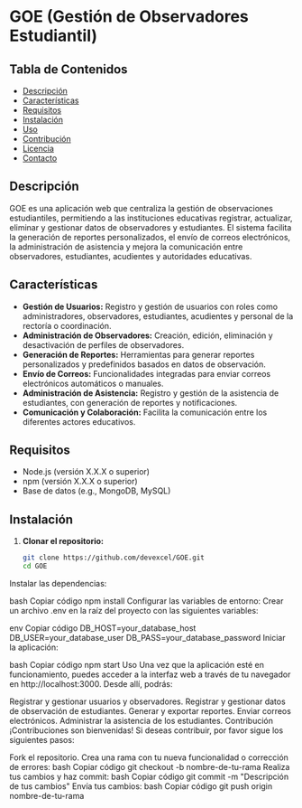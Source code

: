 # GOE (Gestión de Observadores Estudiantil)



## Tabla de Contenidos

- [Descripción](#descripción)
- [Características](#características)
- [Requisitos](#requisitos)
- [Instalación](#instalación)
- [Uso](#uso)
- [Contribución](#contribución)
- [Licencia](#licencia)
- [Contacto](#contacto)

## Descripción

GOE es una aplicación web que centraliza la gestión de observaciones estudiantiles, permitiendo a las instituciones educativas registrar, actualizar, eliminar y gestionar datos de observadores y estudiantes. El sistema facilita la generación de reportes personalizados, el envío de correos electrónicos, la administración de asistencia y mejora la comunicación entre observadores, estudiantes, acudientes y autoridades educativas.

## Características

- **Gestión de Usuarios:** Registro y gestión de usuarios con roles como administradores, observadores, estudiantes, acudientes y personal de la rectoría o coordinación.
- **Administración de Observadores:** Creación, edición, eliminación y desactivación de perfiles de observadores.
- **Generación de Reportes:** Herramientas para generar reportes personalizados y predefinidos basados en datos de observación.
- **Envío de Correos:** Funcionalidades integradas para enviar correos electrónicos automáticos o manuales.
- **Administración de Asistencia:** Registro y gestión de la asistencia de estudiantes, con generación de reportes y notificaciones.
- **Comunicación y Colaboración:** Facilita la comunicación entre los diferentes actores educativos.

## Requisitos

- Node.js (versión X.X.X o superior)
- npm (versión X.X.X o superior)
- Base de datos (e.g., MongoDB, MySQL)

## Instalación

1. **Clonar el repositorio:**
   ```bash
   git clone https://github.com/devexcel/GOE.git
   cd GOE
Instalar las dependencias:

bash
Copiar código
npm install
Configurar las variables de entorno:
Crear un archivo .env en la raíz del proyecto con las siguientes variables:

env
Copiar código
DB_HOST=your_database_host
DB_USER=your_database_user
DB_PASS=your_database_password
Iniciar la aplicación:

bash
Copiar código
npm start
Uso
Una vez que la aplicación esté en funcionamiento, puedes acceder a la interfaz web a través de tu navegador en http://localhost:3000. Desde allí, podrás:

Registrar y gestionar usuarios y observadores.
Registrar y gestionar datos de observación de estudiantes.
Generar y exportar reportes.
Enviar correos electrónicos.
Administrar la asistencia de los estudiantes.
Contribución
¡Contribuciones son bienvenidas! Si deseas contribuir, por favor sigue los siguientes pasos:

Fork el repositorio.
Crea una rama con tu nueva funcionalidad o corrección de errores:
bash
Copiar código
git checkout -b nombre-de-tu-rama
Realiza tus cambios y haz commit:
bash
Copiar código
git commit -m "Descripción de tus cambios"
Envía tus cambios:
bash
Copiar código
git push origin nombre-de-tu-rama
